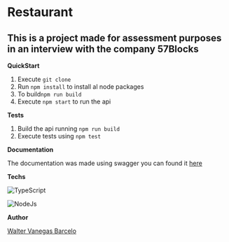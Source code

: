 
#  Restaurant

## This is a project made for assessment purposes in an interview with the company 57Blocks

**QuickStart**

1. Execute `git clone` 
2. Run `npm install` to install al node packages
3. To build`npm run build`
4. Execute `npm start` to run the api

**Tests**
 1. Build the api running `npm run build`
 2. Execute tests using `npm test`

**Documentation**

The documentation was made using swagger you can found it [here](https://restaurantapi57blocks.herokuapp.com/docs/#/)

**Techs**

![TypeScript](https://img.shields.io/badge/Typescript-white?style=for-the-badge&logo=Typescript)

![NodeJs](https://img.shields.io/badge/Node-black?style=for-the-badge&logo=Node.js)

**Author**

[Walter Vanegas Barcelo](https://github.com/Ingvanegas)